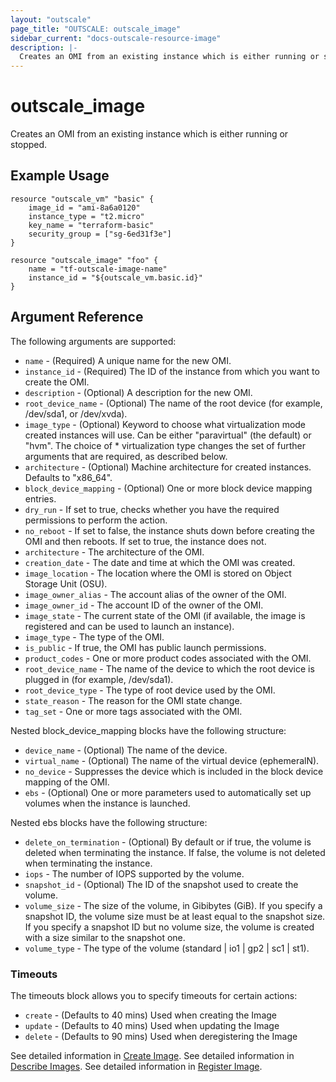 ```yaml
---
layout: "outscale"
page_title: "OUTSCALE: outscale_image"
sidebar_current: "docs-outscale-resource-image"
description: |-
  Creates an OMI from an existing instance which is either running or stopped.
---
```


# outscale_image

Creates an OMI from an existing instance which is either running or stopped.

## Example Usage

```hcl
resource "outscale_vm" "basic" {
	image_id = "ami-8a6a0120"
	instance_type = "t2.micro"
	key_name = "terraform-basic"
	security_group = ["sg-6ed31f3e"]
}

resource "outscale_image" "foo" {
	name = "tf-outscale-image-name"
	instance_id = "${outscale_vm.basic.id}"
}
```

## Argument Reference

The following arguments are supported:

* `name` - (Required) A unique name for the new OMI.
* `instance_id` - (Required) The ID of the instance from which you want to create the OMI.
* `description` - (Optional) A description for the new OMI.
* `root_device_name` - (Optional) The name of the root device (for example, /dev/sda1, or /dev/xvda).
* `image_type` - (Optional) Keyword to choose what virtualization mode created instances will use. Can be either "paravirtual" (the default) or "hvm". The choice of * virtualization type changes the set of further arguments that are required, as described below.
* `architecture` - (Optional) Machine architecture for created instances. Defaults to "x86_64".
* `block_device_mapping` - (Optional) One or more block device mapping entries.
* `dry_run` - If set to true, checks whether you have the required permissions to perform the action.
* `no_reboot` - If set to false, the instance shuts down before creating the OMI and then reboots. If set to true, the instance does not.
* `architecture` - The architecture of the OMI.
* `creation_date` - The date and time at which the OMI was created.
* `image_location` - The location where the OMI is stored on Object Storage Unit (OSU).
* `image_owner_alias` - The account alias of the owner of the OMI.
* `image_owner_id` - The account ID of the owner of the OMI.
* `image_state` - The current state of the OMI (if available, the image is registered and can be used to launch an instance).
* `image_type` - The type of the OMI.
* `is_public` - If true, the OMI has public launch permissions.
* `product_codes` - One or more product codes associated with the OMI.
* `root_device_name` - The name of the device to which the root device is plugged in (for example, /dev/sda1).
* `root_device_type` - The type of root device used by the OMI.
* `state_reason` - The reason for the OMI state change.
* `tag_set` - One or more tags associated with the OMI.

Nested block_device_mapping blocks have the following structure:

* `device_name` - (Optional) The name of the device.
* `virtual_name` - (Optional) The name of the virtual device (ephemeralN).
* `no_device` - Suppresses the device which is included in the block device mapping of the OMI.
* `ebs` - (Optional) One or more parameters used to automatically set up volumes when the instance is launched.

Nested ebs blocks have the following structure:

* `delete_on_termination` - (Optional) By default or if true, the volume is deleted when terminating the instance. If false, the volume is not deleted when terminating the instance.
* `iops` - The number of IOPS supported by the volume.
* `snapshot_id` - (Optional) The ID of the snapshot used to create the volume.
* `volume_size` - The size of the volume, in Gibibytes (GiB).
If you specify a snapshot ID, the volume size must be at least equal to the snapshot size.
If you specify a snapshot ID but no volume size, the volume is created with a size similar to the snapshot one.
* `volume_type` - The type of the volume (standard | io1 | gp2 | sc1 | st1).
### Timeouts

The timeouts block allows you to specify timeouts for certain actions:

* `create` - (Defaults to 40 mins) Used when creating the Image
* `update` - (Defaults to 40 mins) Used when updating the Image
* `delete` - (Defaults to 90 mins) Used when deregistering the Image

See detailed information in [Create Image](http://docs.outscale.com/api_fcu/operations/Action_CreateImage_get.html#_api_fcu-action_createimage_get).
See detailed information in [Describe Images](http://docs.outscale.com/api_fcu/operations/Action_DescribeImages_get.html#_api_fcu-action_describeimages_get).
See detailed information in [Register Image](http://docs.outscale.com/api_fcu/operations/Action_RegisterImage_get.html#_api_fcu-action_registerimage_get).

